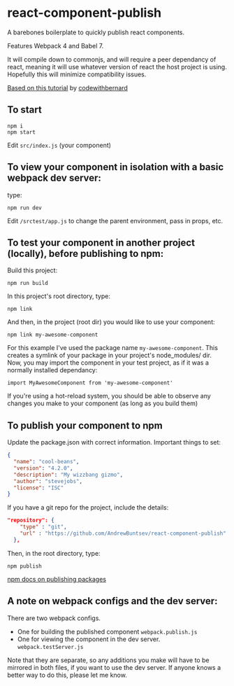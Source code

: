 # react-component-publish

A barebones boilerplate to quickly publish react components.

Features Webpack 4 and Babel 7.

It will compile down to commonjs, and will require a peer dependancy of react, meaning it will use whatever version of react the host project is using. Hopefully this will minimize compatibility issues.

[Based on this tutorial](https://medium.com/quick-code/publish-your-own-react-component-as-npm-package-under-5-minutes-8a47f0cb92b9) by [codewithbernard](https://github.com/codewithbernard)

## To start

```
npm i
npm start
```

Edit `src/index.js` (your component)

## To view your component in isolation with a basic webpack dev server:

type:

```
npm run dev
```

Edit `/srctest/app.js` to change the parent environment, pass in props, etc.

## To test your component in another project (locally), before publishing to npm:

Build this project:

```
npm run build
```

In this project's root directory, type:

```
npm link
```

And then, in the project (root dir) you would like to use your component:

```
npm link my-awesome-component
```

For this example I've used the package name `my-awesome-component`.
This creates a symlink of your package in your project's node_modules/ dir.
Now, you may import the component in your test project, as if it was a normally installed dependancy:

```
import MyAwesomeComponent from 'my-awesome-component'
```

If you're using a hot-reload system, you should be able to observe any changes you make to your component (as long as you build them)

## To publish your component to npm

Update the package.json with correct information.
Important things to set:

```json
{
  "name": "cool-beans",
  "version": "4.2.0",
  "description": "My wizzbang gizmo",
  "author": "stevejobs",
  "license": "ISC"
}
```

If you have a git repo for the project, include the details:

```json
"repository": {
    "type" : "git",
    "url" : "https://github.com/AndrewBuntsev/react-component-publish"
  },
```

Then, in the root directory, type:

```
npm publish
```

[npm docs on publishing packages](https://docs.npmjs.com/packages-and-modules/contributing-packages-to-the-registry)

## A note on webpack configs and the dev server:

There are two webpack configs.

- One for building the published component `webpack.publish.js`
- One for viewing the component in the dev server. `webpack.testServer.js`

Note that they are separate, so any additions you make will have to be mirrored in both files, if you want to use the dev server. If anyone knows a better way to do this, please let me know.
